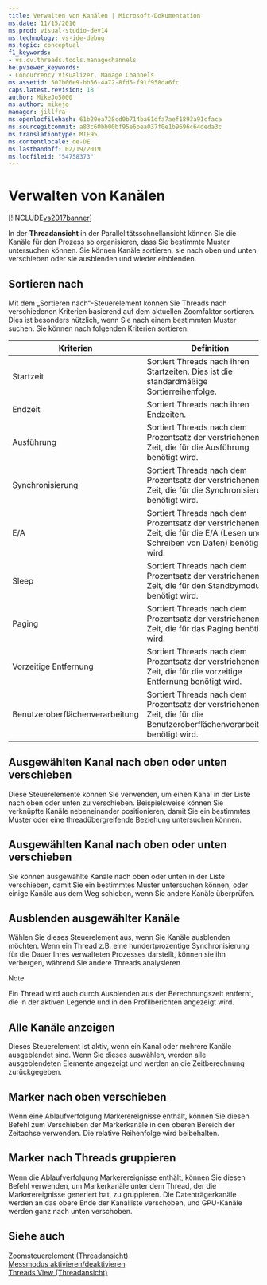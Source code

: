 ```yaml
---
title: Verwalten von Kanälen | Microsoft-Dokumentation
ms.date: 11/15/2016
ms.prod: visual-studio-dev14
ms.technology: vs-ide-debug
ms.topic: conceptual
f1_keywords:
- vs.cv.threads.tools.managechannels
helpviewer_keywords:
- Concurrency Visualizer, Manage Channels
ms.assetid: 507b06e9-bb56-4a72-8fd5-f91f958da6fc
caps.latest.revision: 18
author: MikeJo5000
ms.author: mikejo
manager: jillfra
ms.openlocfilehash: 61b20ea728cd0b714ba61dfa7aef1893a91cfaca
ms.sourcegitcommit: a83c60bb00bf95e6bea037f0e1b9696c64deda3c
ms.translationtype: MTE95
ms.contentlocale: de-DE
ms.lasthandoff: 02/19/2019
ms.locfileid: "54758373"
---
```

# <a name="manage-channels"></a>Verwalten von Kanälen
[!INCLUDE[vs2017banner](../includes/vs2017banner.md)]

In der **Threadansicht** in der Parallelitätsschnellansicht können Sie die Kanäle für den Prozess so organisieren, dass Sie bestimmte Muster untersuchen können. Sie können Kanäle sortieren, sie nach oben und unten verschieben oder sie ausblenden und wieder einblenden.  
  
## <a name="sort-by"></a>Sortieren nach  
 Mit dem „Sortieren nach“-Steuerelement können Sie Threads nach verschiedenen Kriterien basierend auf dem aktuellen Zoomfaktor sortieren. Dies ist besonders nützlich, wenn Sie nach einem bestimmten Muster suchen. Sie können nach folgenden Kriterien sortieren:  
  
|Kriterien|Definition|  
|--------------|----------------|  
|Startzeit|Sortiert Threads nach ihren Startzeiten. Dies ist die standardmäßige Sortierreihenfolge.|  
|Endzeit|Sortiert Threads nach ihren Endzeiten.|  
|Ausführung|Sortiert Threads nach dem Prozentsatz der verstrichenen Zeit, die für die Ausführung benötigt wird.|  
|Synchronisierung|Sortiert Threads nach dem Prozentsatz der verstrichenen Zeit, die für die Synchronisierung benötigt wird.|  
|E/A|Sortiert Threads nach dem Prozentsatz der verstrichenen Zeit, die für die E/A (Lesen und Schreiben von Daten) benötigt wird.|  
|Sleep|Sortiert Threads nach dem Prozentsatz der verstrichenen Zeit, die für den Standbymodus benötigt wird.|  
|Paging|Sortiert Threads nach dem Prozentsatz der verstrichenen Zeit, die für das Paging benötigt wird.|  
|Vorzeitige Entfernung|Sortiert Threads nach dem Prozentsatz der verstrichenen Zeit, die für die vorzeitige Entfernung benötigt wird.|  
|Benutzeroberflächenverarbeitung|Sortiert Threads nach dem Prozentsatz der verstrichenen Zeit, die für die Benutzeroberflächenverarbeitung benötigt wird.|  
  
## <a name="move-selected-channel-up-or-down"></a>Ausgewählten Kanal nach oben oder unten verschieben  
 Diese Steuerelemente können Sie verwenden, um einen Kanal in der Liste nach oben oder unten zu verschieben. Beispielsweise können Sie verknüpfte Kanäle nebeneinander positionieren, damit Sie ein bestimmtes Muster oder eine threadübergreifende Beziehung untersuchen können.  
  
## <a name="move-selected-channel-to-top-or-bottom"></a>Ausgewählten Kanal nach oben oder unten verschieben  
 Sie können ausgewählte Kanäle nach oben oder unten in der Liste verschieben, damit Sie ein bestimmtes Muster untersuchen können, oder einige Kanäle aus dem Weg schieben, wenn Sie andere Kanäle überprüfen.  
  
## <a name="hide-selected-channels"></a>Ausblenden ausgewählter Kanäle  
 Wählen Sie dieses Steuerelement aus, wenn Sie Kanäle ausblenden möchten. Wenn ein Thread z.B. eine hundertprozentige Synchronisierung für die Dauer Ihres verwalteten Prozesses darstellt, können sie ihn verbergen, während Sie andere Threads analysieren.  
  
> [!NOTE]
>  Ein Thread wird auch durch Ausblenden aus der Berechnungszeit entfernt, die in der aktiven Legende und in den Profilberichten angezeigt wird.  
  
## <a name="show-all-channels"></a>Alle Kanäle anzeigen  
 Dieses Steuerelement ist aktiv, wenn ein Kanal oder mehrere Kanäle ausgeblendet sind. Wenn Sie dieses auswählen, werden alle ausgeblendeten Elemente angezeigt und werden an die Zeitberechnung zurückgegeben.  
  
## <a name="move-markers-to-top"></a>Marker nach oben verschieben  
 Wenn eine Ablaufverfolgung Markerereignisse enthält, können Sie diesen Befehl zum Verschieben der Markerkanäle in den oberen Bereich der Zeitachse verwenden. Die relative Reihenfolge wird beibehalten.  
  
## <a name="group-markers-by-thread"></a>Marker nach Threads gruppieren  
 Wenn die Ablaufverfolgung Markerereignisse enthält, können Sie diesen Befehl verwenden, um Markerkanäle unter dem Thread, der die Markerereignisse generiert hat, zu gruppieren.  Die Datenträgerkanäle werden an das obere Ende der Kanalliste verschoben, und GPU-Kanäle werden ganz nach unten verschoben.  
  
## <a name="see-also"></a>Siehe auch  
 [Zoomsteuerelement (Threadansicht)](../profiling/zoom-control-threads-view.md)   
 [Messmodus aktivieren/deaktivieren](../profiling/measure-mode-on-off.md)   
 [Threads View (Threadansicht)](../profiling/threads-view-parallel-performance.md)
